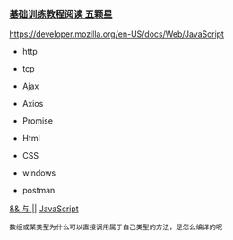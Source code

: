 ### [基础训练教程阅读 五颗星](https://developer.mozilla.org/en-US/docs/Learn/JavaScript)
https://developer.mozilla.org/en-US/docs/Web/JavaScript

- http
- tcp
- Ajax
- Axios
- Promise

- Html
- CSS
- windows

- postman


[&& 与 ||](https://zhidao.baidu.com/question/118995252.html)
[JavaScript](https://developer.mozilla.org/zh-CN/docs/Learn/JavaScript)

`数组或某类型为什么可以直接调用属于自己类型的方法，是怎么编译的呢`


